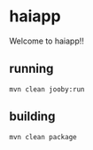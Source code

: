 # haiapp

Welcome to haiapp!!

## running

    mvn clean jooby:run

## building

    mvn clean package

